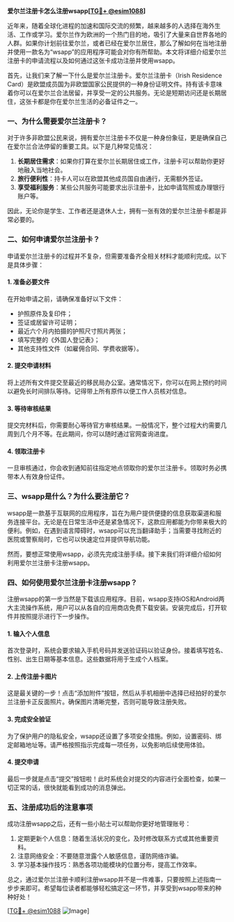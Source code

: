 **爱尔兰注册卡怎么注册wsapp[[TG💪+ @esim1088](https://t.me/s/esim1088)]**

近年来，随着全球化进程的加速和国际交流的频繁，越来越多的人选择在海外生活、工作或学习。爱尔兰作为欧洲的一个热门目的地，吸引了大量来自世界各地的人群。如果你计划前往爱尔兰，或者已经在爱尔兰居住，那么了解如何在当地注册并使用一款名为“wsapp”的应用程序可能会对你有所帮助。本文将详细介绍爱尔兰注册卡的申请流程以及如何通过这张卡成功注册并使用wsapp。

首先，让我们来了解一下什么是爱尔兰注册卡。爱尔兰注册卡（Irish Residence Card）是欧盟成员国为非欧盟国家公民提供的一种身份证明文件。持有该卡意味着你可以在爱尔兰合法居留，并享受一定的公共服务。无论是短期访问还是长期居住，这张卡都是你在爱尔兰生活的必备证件之一。

### 一、为什么需要爱尔兰注册卡？

对于许多非欧盟公民来说，拥有爱尔兰注册卡不仅是一种身份象征，更是确保自己在爱尔兰合法停留的重要工具。以下是几种常见情况：

1. **长期居住需求**：如果你打算在爱尔兰长期居住或工作，注册卡可以帮助你更好地融入当地社会。
2. **旅行便利性**：持卡人可以在欧盟其他成员国自由通行，无需额外签证。
3. **享受福利服务**：某些公共服务可能要求出示注册卡，比如申请驾照或办理银行账户等。

因此，无论你是学生、工作者还是退休人士，拥有一张有效的爱尔兰注册卡都是非常必要的。

### 二、如何申请爱尔兰注册卡？

申请爱尔兰注册卡的过程并不复杂，但需要准备齐全相关材料才能顺利完成。以下是具体步骤：

#### 1. 准备必要文件

在开始申请之前，请确保准备好以下文件：
- 护照原件及复印件；
- 签证或居留许可证明；
- 最近六个月内拍摄的护照尺寸照片两张；
- 填写完整的《外国人登记表》；
- 其他支持性文件（如雇佣合同、学费收据等）。

#### 2. 提交申请材料

将上述所有文件提交至最近的移民局办公室。通常情况下，你可以在网上预约时间以避免长时间排队等待。记得带上所有原件以便工作人员核对信息。

#### 3. 等待审核结果

提交完材料后，你需要耐心等待官方审核结果。一般情况下，整个过程大约需要几周到几个月不等。在此期间，你可以随时通过官网查询进度。

#### 4. 领取注册卡

一旦审核通过，你会收到通知前往指定地点领取你的爱尔兰注册卡。领取时务必携带本人有效身份证件。

### 三、wsapp是什么？为什么要注册它？

wsapp是一款基于互联网的应用程序，旨在为用户提供便捷的信息获取渠道和服务连接平台。无论是在日常生活中还是紧急情况下，这款应用都能为你带来极大的便利。例如，在遇到语言障碍时，wsapp可以充当翻译助手；当需要寻找附近的医院或警察局时，它也可以快速定位并提供导航功能。

然而，要想正常使用wsapp，必须先完成注册手续。接下来我们将详细介绍如何利用爱尔兰注册卡注册wsapp。

### 四、如何使用爱尔兰注册卡注册wsapp？

注册wsapp的第一步当然是下载该应用程序。目前，wsapp支持iOS和Android两大主流操作系统，用户可以从各自的应用商店免费下载安装。安装完成后，打开软件并按照提示进行下一步操作。

#### 1. 输入个人信息

首次登录时，系统会要求输入手机号码并发送验证码以验证身份。接着填写姓名、性别、出生日期等基本信息。这些数据将用于生成个人档案。

#### 2. 上传注册卡图片

这是最关键的一步！点击“添加附件”按钮，然后从手机相册中选择已经拍好的爱尔兰注册卡正反面照片。确保图片清晰完整，否则可能导致注册失败。

#### 3. 完成安全验证

为了保护用户的隐私安全，wsapp还设置了多项安全措施。例如，设置密码、绑定邮箱地址等。请严格按照指示完成每一项任务，以免影响后续使用体验。

#### 4. 提交申请

最后一步就是点击“提交”按钮啦！此时系统会对提交的内容进行全面检查，如果一切正常的话，很快就能看到成功的消息弹出。

### 五、注册成功后的注意事项

成功注册wsapp之后，还有一些小贴士可以帮助你更好地管理账号：

1. 定期更新个人信息：随着生活状况的变化，及时修改联系方式或其他重要资料。
2. 注意网络安全：不要随意泄露个人敏感信息，谨防网络诈骗。
3. 学习基本操作技巧：熟悉各项功能模块的位置分布，提高工作效率。

总之，通过爱尔兰注册卡顺利注册wsapp并不是一件难事，只要按照上述指南一步步来即可。希望每位读者都能够轻松搞定这一环节，并享受到wsapp带来的种种好处！

[[TG💪+ @esim1088](https://t.me/s/esim1088) ![Image](https://i.postimg.cc/4NQfJmqS/Snipaste-2025-05-13-00-14-12.png)]